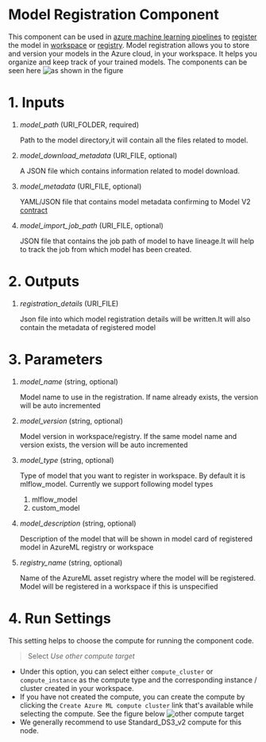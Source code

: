 # Model Registration Component
This component can be used in [azure machine learning pipelines](https://learn.microsoft.com/en-us/azure/machine-learning/concept-ml-pipelines?view=azureml-api-2) to [register](https://learn.microsoft.com/en-us/azure/machine-learning/how-to-manage-models?view=azureml-api-2&tabs=cli%2Cuse-local) the model in [workspace](https://learn.microsoft.com/en-us/azure/machine-learning/concept-workspace?view=azureml-api-2) or [registry](https://learn.microsoft.com/en-us/azure/machine-learning/how-to-manage-registries?view=azureml-api-2&tabs=cli).
Model registration allows you to store and version your models in the Azure cloud, in your workspace. It helps you organize and keep track of your trained models.
The components can be seen here ![as shown in the figure](https://aka.ms/azureml-ft-docs-finetune-component-images)

# 1. Inputs

1. _model_path_ (URI_FOLDER, required)

    Path to the model directory,it will contain all the files related to model.

2. _model_download_metadata_ (URI_FILE, optional)

    A JSON file which contains information related to model download.

3. _model_metadata_ (URI_FILE, optional)

    YAML/JSON file that contains model metadata confirming to Model V2 [contract](https://azuremlschemas.azureedge.net/latest/model.schema.json)
    
4. _model_import_job_path_ (URI_FILE, optional)

    JSON file that contains the job path of model to have lineage.It will help to track the job from which model has been created. 

# 2. Outputs

1. _registration_details_ (URI_FILE)

    Json file into which model registration details will be written.It will also contain the metadata
    of registered model

# 3. Parameters
    

1. _model_name_ (string, optional)

    Model name to use in the registration. If name already exists, the version will be auto incremented

2. _model_version_ (string, optional)

    Model version in workspace/registry. If the same model name and version exists, the version will be auto incremented

3. _model_type_ (string, optional)

    Type of model that you want to register in workspace. By default it is mlflow_model.
    Currently we support following model types

    1. mlflow_model
    2. custom_model

4. _model_description_ (string, optional)

    Description of the model that will be shown in model card of registered model in AzureML registry or workspace

5. _registry_name_ (string, optional)

    Name of the AzureML asset registry where the model will be registered. Model will be registered in a workspace if this is unspecified

# 4. Run Settings

This setting helps to choose the compute for running the component code.

> Select *Use other compute target*

- Under this option, you can select either `compute_cluster` or `compute_instance` as the compute type and the corresponding instance / cluster created in your workspace.
- If you have not created the compute, you can create the compute by clicking the `Create Azure ML compute cluster` link that's available while selecting the compute. See the figure below
![other compute target](https://aka.ms/azureml-ft-docs-create-compute-target)
- We generally recommend to use Standard_DS3_v2 compute for this node.

